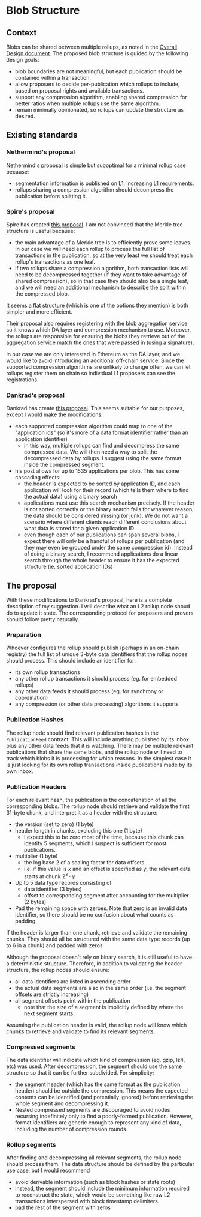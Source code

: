 # Blob Structure

## Context

Blobs can be shared between multiple rollups, as noted in the [Overall Design document](./Overall%20Design.md). The proposed blob structure is guided by the following design goals:

- blob boundaries are not meaningful, but each publication should be contained within a transaction.
- allow proposers to decide per-publication which rollups to include, based on proposal rights and available transactions.
- support any compression algorithm, enabling shared compression for better ratios when multiple rollups use the same algorithm.
- remain minimally opinionated, so rollups can update the structure as desired.


## Existing standards

### Nethermind's proposal

Nethermind's [proposal](https://hackmd.io/@linoscope/blob-sharing-for-based-rollups) is simple but suboptimal for a minimal rollup case because:

- segmentation information is published on L1, increasing L1 requirements.
- rollups sharing a compression algorithm should decompress the publication before splitting it.

### Spire's proposal

Spire has created [this proposal](https://paragraph.xyz/@spire/shared-blob-compression). I am not convinced that the Merkle tree structure is useful because:

- the main advantage of a Merkle tree is to efficiently prove some leaves. In our case we will need each rollup to process the full list of transactions in the publication, so at the very least we should treat each rollup's transactions as one leaf.
- if two rollups share a compression algorithm, both transaction lists will need to be decompressed together (if they want to take advantage of shared compression), so in that case they should also be a single leaf, and we will need an additional mechanism to describe the split within the compressed blob.

It seems a flat structure (which is one of the options they mention) is both simpler and more efficient.

Their proposal also requires registering with the blob aggregation service so it knows which DA layer and compression mechanism to use. Moreover, the rollups are responsible for ensuring the blobs they retrieve out of the aggregation service match the ones that were passed in (using a signature).

 In our case we are only interested in Ethereum as the DA layer, and we would like to avoid introducing an additional off-chain service. Since the supported compression algorithms are unlikely to change often, we can let rollups register them on chain so individual L1 proposers can see the registrations.

### Dankrad's proposal

Dankrad has create [this proposal](https://ethresear.ch/t/suggested-format-for-shard-blob-header/9996). This seems suitable for our purposes, except I would make the modifications:

- each supported compression algorithm could map to one of the "application ids" (so it's more of a data format identifier rather than an application identifier)
    - in this way, multiple rollups can find and decompress the same compressed data. We will then need a way to split the decompressed data by rollups. I suggest using the same format inside the compressed segment.
- his post allows for up to 1535 applications per blob. This has some cascading effects:
    - the header is expected to be sorted by application ID, and each application will look for their record (which tells them where to find the actual data) using a binary search
    - applications must use this search mechanism precisely. If the header is not sorted correctly or the binary search fails for whatever reason, the data should be considered missing (or junk). We do not want a scenario where different clients reach different conclusions about what data is stored for a given application ID
    - even though each of our publications can span several blobs, I expect there will only be a handful of rollups per publication (and they may even be grouped under the same compression id). Instead of doing a binary search, I recommend applications do a linear search through the whole header to ensure it has the expected structure (ie. sorted application IDs)


## The proposal

With these modifications to Dankrad's proposal, here is a complete description of my suggestion. I will describe what an L2 rollup node shoud do to update it state. The corresponding protocol for proposers and provers should follow pretty naturally.

### Preparation

Whoever configures the rollup should publish (perhaps in an on-chain registry) the full list of unique 3-byte data identifiers that the rollup nodes should process. This should include an identifier for:

- its own rollup transactions
- any other rollup transactions it should process (eg. for embedded rollups)
- any other data feeds it should process (eg. for synchrony or coordination)
- any compression (or other data processing) algorithms it supports

### Publication Hashes

The rollup node should find relevant publication hashes in the `PublicationFeed` contract. This will include anything published by its inbox plus any other data feeds that it is watching. There may be multiple relevant publications that share the same blobs, and the rollup node will need to track which blobs it is processing for which reasons. In the simplest case it is just looking for its own rollup transactions inside publications made by its own inbox.

### Publication Headers

For each relevant hash, the publication is the concatenation of all the corresponding blobs. The rollup node should retrieve and validate the first 31-byte chunk, and interpret it as a header with the structure:

- the version (set to zero) (1 byte)
- header length in chunks, excluding this one (1 byte)
    - I expect this to be zero most of the time, because this chunk can identify 5 segments, which I suspect is sufficient for most publications.
- multiplier (1 byte)
    - the log base 2 of a scaling factor for data offsets
    - i.e. if this value is $x$ and an offset is specified as $y$, the relevant data starts at chunk $2^x \cdot y$
- Up to 5 data type records consisting of
    - data identifier (3 bytes)
    - offset to corresponding segment after accounting for the multiplier (2 bytes)
- Pad the remaining space with zeroes. Note that zero is an invalid data identifier, so there should be no confusion about what counts as padding.

If the header is larger than one chunk, retrieve and validate the remaining chunks. They should all be structured with the same data type records (up to 6 in a chunk) and padded with zeros.

Although the proposal doesn't rely on binary search, it is still useful to have a deterministic structure. Therefore, in addition to validating the header structure, the rollup nodes should ensure:

- all data identifiers are listed in ascending order
- the actual data segments are also in the same order (i.e. the segment offsets are strictly increasing)
- all segment offsets point within the publication
    - note that the size of a segment is implicitly defined by where the next segment starts.

Assuming the publication header is valid, the rollup node will know which chunks to retrieve and validate to find its relevant segments.


### Compressed segments

The data identifier will indicate which kind of compression (eg. gzip, lz4, etc) was used. After decompression, the segment should use the same structure so that it can be further subdivided. For simplicity:

- the segment header (which has the same format as the publication header) should be outside the compression. This means the expected contents can be identified (and potentially ignored) before retrieving the whole segment and decompressing it.
- Nested compressed segments are discouraged to avoid nodes recursing indefinitely only to find a poorly-formed publication. However, format identifiers are generic enough to represent any kind of data, including the number of compression rounds.

### Rollup segments

After finding and decompressing all relevant segments, the rollup node should process them. The data structure should be defined by the particular use case, but I would recommend

- avoid derivable information (such as block hashes or state roots)
- instead, the segment should include the minimum information required to reconstruct the state, which would be something like raw L2 transactions interspersed with block timestamp delimiters.
- pad the rest of the segment with zeros